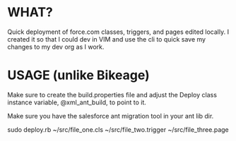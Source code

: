 # WHAT?

Quick deployment of force.com classes, triggers, and pages edited locally. I created it so that I could dev in VIM and use the cli to quick save my changes to my dev org as I work.

# USAGE (unlike Bikeage)

Make sure to create the build.properties file and adjust the Deploy class instance variable, @xml_ant_build, to point to it.

Make sure you have the salesforce ant migration tool in your ant lib dir.

sudo deploy.rb ~/src/file_one.cls ~/src/file_two.trigger ~/src/file_three.page
